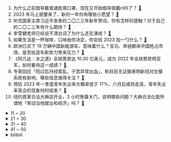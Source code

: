 1. 为什么之前倡导戴普通医用口罩，现在又开始倡导佩戴n95了？ [:link:](https://www.zhihu.com/question/574541319)
2. 2023 年马上就要来了，新的一年你有哪些小愿望？ [:link:](https://www.zhihu.com/question/575798971)
3. 听完国家主席习近平发表的二〇二三年新年贺词，你有怎样的感触？对于自己的二〇二三年有什么期待？ [:link:](https://www.zhihu.com/question/575924725)
4. 李雪健老师已经说不清台词了为什么还在演戏？ [:link:](https://www.zhihu.com/question/525555469)
5. 如果生活是一杯咖啡，口味由你决定，你会给 2023 加一勺什么？ [:link:](https://www.zhihu.com/question/575505039)
6. 欧洲已买下 19 万辆中国新能源车，意味着什么？宝马、奔驰都来中国抢占市场，是否给造车新势力带来压力？ [:link:](https://www.zhihu.com/question/575694123)
7. 《阿凡达：水之道》全球票房达 10.30 亿美元，成为 2022 年全球票房榜亚军，如何看待这一成绩？ [:link:](https://www.zhihu.com/question/575478889)
8. 专家回应「阳过后月经紊乱、子宫异常出血」，称目前无证据表明新冠对生殖系统有影响，哪些信息值得关注？ [:link:](https://www.zhihu.com/question/575916484)
9. 预估 2023 年一季度青年失业率大概率低于 17%，六月后或将走高，青年失业率高企的现象何时结束？ [:link:](https://www.zhihu.com/question/575909873)
10. 纽约首家合法大麻店开业，3 小时售罄关门，说明哪些问题？大麻合法化能所谓地「带动当地就业和经济」吗？ [:link:](https://www.zhihu.com/question/575918075)
<details>
<summary>11 ~ 20</summary>

11. 为什么三体人允许云天明讲完童话？ [:link:](https://www.zhihu.com/question/48748559)
12. 云南为什么把昆明当做省会？西双版纳怎么样？ [:link:](https://www.zhihu.com/question/451287452)
13. 波司登「航空材料」羽绒服卖上万元引发关注，专业人士称该材料业内使用已十分普遍且价格低廉，如何看待此事？ [:link:](https://www.zhihu.com/question/575841298)
14. C罗年薪2亿美元签足球史最大合同，球迷调侃「1秒6.5美元就够我一顿外卖」，如何看待这样的天价合同？ [:link:](https://www.zhihu.com/question/575820941)
15. 韩国新法规定正式文件统一用周岁，不用虚岁，大部分韩国人将「年轻」一至两岁，如何看待这一举措？ [:link:](https://www.zhihu.com/question/575037927)
16. 南部战区公布视频揭露真相，美机不顾中方警告做出危险接近动作，美军所谓声明纯属诬蔑，哪些信息值得关注？ [:link:](https://www.zhihu.com/question/575934192)
17. 如何评价电视剧《回来的女儿》中梅婷的演技？ [:link:](https://www.zhihu.com/question/574356718)
18. 特朗普纳税申报表公布， 16、 17 年仅纳税 750 美元，20 年为零，哪些信息值得关注？ [:link:](https://www.zhihu.com/question/575738562)
19. 中超首次出现官宣冠军，这个冠军的含金量如何？ [:link:](https://www.zhihu.com/question/575455319)
20. 即将发布的一加 11 将突破「安卓四大不可能」，有哪些表现值得期待？会给手机市场和产品带来哪些影响？ [:link:](https://www.zhihu.com/question/575711854)
</details>
<details>
<summary>21 ~ 30</summary>

21. 辽宁、吉林多地现不明飞行物，可能是什么？如何从科学角度解读？ [:link:](https://www.zhihu.com/question/575815817)
22. 肺部 CT 检查需求暴增，专家称「肺炎实际检出率约10％-20％」，何时需照 CT？检出肺炎如何治疗？ [:link:](https://www.zhihu.com/question/575808955)
23. 继连花清瘟、血氧仪后，多地市民求购静注人免疫球蛋白，它究竟能否预防或者治疗新冠？ [:link:](https://www.zhihu.com/question/575676459)
24. 你有什么小众的爱好？ [:link:](https://www.zhihu.com/question/21510834)
25. 你觉着中国哪个城市最适合定居？ [:link:](https://www.zhihu.com/question/372660789)
26. 为什么大部分人都为了赚钱而奋斗？而不是为了理想而奋斗？ [:link:](https://www.zhihu.com/question/574251805)
27. 什么样的友谊才算长久？ [:link:](https://www.zhihu.com/question/575914844)
28. 22-23 赛季 NBA开拓者 VS 勇士，如何评价这场比赛？ [:link:](https://www.zhihu.com/question/575877676)
29. 有哪些雅思的单词书值得推荐？ [:link:](https://www.zhihu.com/question/20748120)
30. 如何评价周深在《时光音乐会》第二季第四期演唱的《听见下雨的声音》? [:link:](https://www.zhihu.com/question/575716552)
</details>
<details>
<summary>31 ~ 40</summary>

31. 美国考虑向乌克兰派遣布雷德利战车，目前当地情况如何？ [:link:](https://www.zhihu.com/question/575643529)
32. 哪个牌子的黄桃罐头好吃？ [:link:](https://www.zhihu.com/question/277731980)
33. 马上2023年了，你有什么新年愿望哇？ [:link:](https://www.zhihu.com/question/575536003)
34. 如何评价国产动画《三体》第一季第五集?? [:link:](https://www.zhihu.com/question/574565199)
35. 你觉得哪款「神仙下酒菜」跟酒更配，让你直呼惊艳？ [:link:](https://www.zhihu.com/question/574110272)
36. 一个孩子应该拥有怎样的底层能力，才能更好面向未来？ [:link:](https://www.zhihu.com/question/573648631)
37. 新的一年即将到来，你会做家庭的年度计划吗？ [:link:](https://www.zhihu.com/question/572109305)
38. 《非遗里的中国》第一站来到浙江，才知道蚕丝可以做成硬盘，你还见过哪些意想不到的非遗创新应用？ [:link:](https://www.zhihu.com/question/575736959)
39. 可不可以推荐一下最近在听的古典音乐? [:link:](https://www.zhihu.com/question/573203365)
40. 明星带货先涨价后与品牌方花式表演砍价，网友称其登上「演技巅峰」，在此类现象中哪些主体或需承担法律责任？ [:link:](https://www.zhihu.com/question/575644395)
</details>
<details>
<summary>41 ~ 50</summary>

41. 如何看待欧洲疾控中心称「限制中国旅客不合理，欧洲有能力应对感染负荷」？ [:link:](https://www.zhihu.com/question/575642924)
42. 2022 年当我们说到跑步运动，你有哪些感想？ [:link:](https://www.zhihu.com/question/574977403)
43. 你干过最牛的一件事是什么？ [:link:](https://www.zhihu.com/question/19861477)
44. 2023年了，买新能源车到底该关注什么？ [:link:](https://www.zhihu.com/question/575424972)
45. 新冠调整为乙类乙管后，有专家称健康码对疫情的管理作用已弱化，在适当的时候也会退出，哪些信息值得关注？ [:link:](https://www.zhihu.com/question/575908027)
46. 共情是一种什么能力？ [:link:](https://www.zhihu.com/question/356964116)
47. 被众多人选择的VR健身运动有哪些优势？会成为未来健身新风潮吗？ [:link:](https://www.zhihu.com/question/575713243)
48. 24考研数学，跟哪个老师比较好呀  ？ [:link:](https://www.zhihu.com/question/511843527)
49. 最喜欢哪个 Rapper 的歌? [:link:](https://www.zhihu.com/question/575401452)
50. 如果乌军放弃巴赫穆特，会对整个战局产生多大影响呢？ [:link:](https://www.zhihu.com/question/574660993)
</details><details>
<summary>bilibili</summary>

1. 【亮记生物鉴定】网络热传生物鉴定46 [:link:](//www.bilibili.com/video/BV1Fv4y1B7An)
2. 【年度混剪】原神的2022，那些热泪盈眶的瞬间 [:link:](//www.bilibili.com/video/BV1dG4y177Gz)
3. 超 级 压 缩 毛 巾 [:link:](//www.bilibili.com/video/BV1184y1W79V)
4. 反超！这个游戏的看点是反超！！！ [:link:](//www.bilibili.com/video/BV1mK411i7xh)
5. 身为中国人的你，却可能再也无法拥有一个真正的中式婚礼了 [:link:](//www.bilibili.com/video/BV1vK411i7nG)
6. 这是最棒的新年礼物！ [:link:](//www.bilibili.com/video/BV1aD4y1j7P3)
7. 丰田皮卡为什么在非洲是军火？【奇葩小国44】 [:link:](//www.bilibili.com/video/BV1D44y1R7oC)
8. 哎，果然不是什么好东西 [:link:](//www.bilibili.com/video/BV1x44y1R7HS)
9. 《 天 价 水 果 》 [:link:](//www.bilibili.com/video/BV1QA411D7dn)
10. 我去当海上外卖员啦！ [:link:](//www.bilibili.com/video/BV1Gg411t7eT)
<details>
<summary>11 ~ 20</summary>

11. 踢球！但是桌游版！ [:link:](//www.bilibili.com/video/BV1b3411Q7bt)
12. 「承自往昔，直至未来」——琪亚娜「终焉之律者」&芽衣「始源之律者」角色预告 [:link:](//www.bilibili.com/video/BV1jW4y1K7mE)
13. DNA动了！听到这些歌就忍不住开车？ [:link:](//www.bilibili.com/video/BV138411n7XW)
14. 花了一个多月时间学的龙凤花烛！结婚这天终于点上了！ [:link:](//www.bilibili.com/video/BV1T24y1U7Wr)
15. 史上最惨嫌疑人？ [:link:](//www.bilibili.com/video/BV1kR4y1D71i)
16. 年度巨献！2022年度新番动画top3！三部顶尖水准！少看一部都可惜！ [:link:](//www.bilibili.com/video/BV1zA411S76D)
17. 硬 核 劝 降 剧 场 版 [:link:](//www.bilibili.com/video/BV1kD4y1j76U)
18. 我把16岁的梦想，续上了 [:link:](//www.bilibili.com/video/BV1fY411m76T)
19. 【罗翔】差日、艰日、良日，2022已经过去，祝大家2023年元旦快乐！ [:link:](//www.bilibili.com/video/BV15A411S7RL)
20. 花两个月重现《冒险王》的隐藏结局！腰斩地图！ [:link:](//www.bilibili.com/video/BV1FY411S7Wf)
</details>
<details>
<summary>21 ~ 30</summary>

21. 国产恐怖游戏《黑羊》代入向解说01丨谣言与真相背后的黑羊 [:link:](//www.bilibili.com/video/BV16A411Q7Ln)
22. 这就是2022的年度混剪？ [:link:](//www.bilibili.com/video/BV1Fv4y167Zh)
23. 「HoYoFair2023 新年」原神同人特别节目「尘歌壶奇妙夜」 [:link:](//www.bilibili.com/video/BV1M14y1A75B)
24. 支教的日子是这样的，他们在这里发光发热 [:link:](//www.bilibili.com/video/BV1Ue4y157ZP)
25. 再见少年拉满弓，不惧岁月不惧风 [:link:](//www.bilibili.com/video/BV1YK411B7Y2)
26. 即日起，我将永久退出中国食品报融媒体的内容创作。 [:link:](//www.bilibili.com/video/BV118411J7Ed)
27. 别说了，雷神在哪？ [:link:](//www.bilibili.com/video/BV1aK411B7L4)
28. 预算炸裂！年度巨献！特效小哥大战影视飓风！ [:link:](//www.bilibili.com/video/BV1Re4y1576z)
29. 精准预测春晚小品 [:link:](//www.bilibili.com/video/BV1Av4y167TF)
30. 希 望 见 者 好 运！！！ [:link:](//www.bilibili.com/video/BV1U44y1R7ox)
</details>
<details>
<summary>31 ~ 40</summary>

31. 终究..还是来迟了吗... [:link:](//www.bilibili.com/video/BV1P3411Q748)
32. 【原神|钟离生贺手书】他的 [:link:](//www.bilibili.com/video/BV16v4y1z7wp)
33. 加拿大圣诞夜街头冷到可以冻死人，却热到融化冰雪 [:link:](//www.bilibili.com/video/BV1EV4y1F7Uq)
34. 究极整蛊！6个男人直接被吓傻了！没想到居然... [:link:](//www.bilibili.com/video/BV1SG4y1j7Cg)
35. 这个居然是目前最辣的魔鬼泡面？我一口气就能全吃完！ [:link:](//www.bilibili.com/video/BV11G4y1E7h5)
36. 没想到这些也不是全国统一的！ [:link:](//www.bilibili.com/video/BV1sV4y1F7wj)
37. 周深一人分饰多角演绎“四大名著”主题曲【2022 B站跨年晚会单品】 [:link:](//www.bilibili.com/video/BV1aG4y1j7w1)
38. 这年头，追客户就跟追对象一样（1） [:link:](//www.bilibili.com/video/BV1Cg41147fA)
39. 《明日方舟》EP - A Cold Call [:link:](//www.bilibili.com/video/BV1bG4y1E7Ah)
40. 日本僧人捐4000多份南京大屠杀资料 [:link:](//www.bilibili.com/video/BV1kg41147Zu)
</details>
<details>
<summary>41 ~ 50</summary>

41. 羊 群 生 存 法 则（纯享版 [:link:](//www.bilibili.com/video/BV1hA411Q7t1)
42. 这一年，致敬所有无畏前行的他们！ [:link:](//www.bilibili.com/video/BV1BK411i7pG)
43. 鳄鱼:导演，咔，剧本错了吧 [:link:](//www.bilibili.com/video/BV1614y1w75y)
44. 伍六七第四季定档PV，冒险启程！ [:link:](//www.bilibili.com/video/BV1rG4y127ah)
45. 笑死！让2岁小孩替我们做所有决定，竟然... [:link:](//www.bilibili.com/video/BV1JM41127Fv)
46. 2022你点过哪些不可思议的外卖？ [:link:](//www.bilibili.com/video/BV1CW4y1L7Cq)
47. 证明完毕，前期症状确实是嘴硬 [:link:](//www.bilibili.com/video/BV1ae4y1578b)
48. 【时代少年团】《浅炸一下吧！》06：E&I大作战 [:link:](//www.bilibili.com/video/BV1eA411Q7mE)
49. 探秘欧洲第一的海鲜饭，飞了10000公里，两小伙终于吃上了！ [:link:](//www.bilibili.com/video/BV1EG4y1j7tu)
50. 冬季骑行东北，入住雪中废弃大棚，烧起火炕睡得太舒服啦 [:link:](//www.bilibili.com/video/BV1GW4y1L7Ls)
</details>
<details>
<summary>51 ~ 60</summary>

51. 社死！男友阳了，我cos坤坤暖他一整天！！！ [:link:](//www.bilibili.com/video/BV1a3411D7iv)
52. 我把三体科幻动画改编成了烂大街的玄幻动画—《三体之罗袭乾坤》第一集：罗家废柴 [:link:](//www.bilibili.com/video/BV1KD4y1j7kv)
53. 阿根廷夺冠剃光头 [:link:](//www.bilibili.com/video/BV1pR4y1U7fF)
54. 【独家视频】国家主席习近平发表二〇二三年新年贺词 [:link:](//www.bilibili.com/video/BV1fP4y1v7eU)
55. 小伙花25个小时拼乐高有史以来最高的建筑！ [:link:](//www.bilibili.com/video/BV1dv4y1q7xr)
56. 【原神手书】世界上另一个我 [:link:](//www.bilibili.com/video/BV15R4y1D7t8)
57. 遂寻张怀民，怀民亦未学 #上分 #苏轼张怀民 [:link:](//www.bilibili.com/video/BV1gP4y1q7QQ)
58. ファイトソング (Fight song) - Eve MV [:link:](//www.bilibili.com/video/BV1414y1w7dL)
59. 我必须立刻极限召唤【水无月菌】 [:link:](//www.bilibili.com/video/BV1KA411S73e)
60. 白肺前兆是什么？死亡率40%是真的吗？这些症状别硬扛！怎么预警呢？跟新冠是啥关系啊？ [:link:](//www.bilibili.com/video/BV1xK411i7MH)
</details>
<details>
<summary>61 ~ 70</summary>

61. 蔡徐坤教你背元素周期表 [:link:](//www.bilibili.com/video/BV1324y1U74H)
62. 两 小 儿 答 辩 [:link:](//www.bilibili.com/video/BV17W4y1K7rC)
63. 拯救155人避免了一场空难，不到1%成功率的水上迫降他做到了！ [:link:](//www.bilibili.com/video/BV1LP4y1v7Xu)
64. 去医院探望脏脏熊，它激动的嘤嘤直叫 [:link:](//www.bilibili.com/video/BV1G3411D7Z3)
65. 花一千多带公司去团建，结果…… [:link:](//www.bilibili.com/video/BV1F8411n7Mu)
66. 惊变一百天，但是是重制版？！ [:link:](//www.bilibili.com/video/BV1b8411J7QV)
67. 芬兰一家人中式烤全鹅大战场面失控！全场笑瘫！脆皮肘子惊艳新客人！拆礼物尖叫连连！开心到裂开！ [:link:](//www.bilibili.com/video/BV18D4y1j7tq)
68. 2792束焰火，献给2023的你！ [:link:](//www.bilibili.com/video/BV15G4y1j7i2)
69. 【原神MMD】抱歉来迟了…接好风系男孩的圣诞祝福！ [:link:](//www.bilibili.com/video/BV1fG4y177PM)
70. 麻辣王子真的来投广告了还寄来了一大堆麻辣王子... [:link:](//www.bilibili.com/video/BV1RY411U7C9)
</details>
<details>
<summary>71 ~ 80</summary>

71. 惊艳世俗的话不一定被文化人说出来，感同身受一样可以！ [:link:](//www.bilibili.com/video/BV11K411i7wb)
72. 当美食博主失去了味觉 [:link:](//www.bilibili.com/video/BV17G4y1E7xo)
73. 《2022告别之摇》 [:link:](//www.bilibili.com/video/BV1pM41127gH)
74. 头一次见有人挑衅我！开车4000公里锤他！ [:link:](//www.bilibili.com/video/BV1VG4y1j7Jd)
75. 艺术家David zinn路过的地方，都会藏着一群可爱的小精灵，给平凡的小镇带来了爱和惊喜。 [:link:](//www.bilibili.com/video/BV1BV4y1F7Hz)
76. 你们心中也有白月光和不能释怀的人吗？ [:link:](//www.bilibili.com/video/BV1sA411Q78U)
77. 自制小黄人悬空火炉 [:link:](//www.bilibili.com/video/BV1Pg411x76q)
78. 今晚就在这冰床上睡一宿，明早起来告诉你们是什么感觉？ [:link:](//www.bilibili.com/video/BV1P24y1U7Rp)
79. 2022金抹布奖颁奖典礼震撼来袭，这些国产烂剧你中招了吗？ [:link:](//www.bilibili.com/video/BV1rG4y127kH)
80. 上海.四如春食府   厨子探店¥119 [:link:](//www.bilibili.com/video/BV1LA411Q75M)
</details>
<details>
<summary>81 ~ 90</summary>

81. [Beluga和他的小伙伴]永远不要删除设置APP [:link:](//www.bilibili.com/video/BV1KW4y1L7Uj)
82. 毕业了你们会参加同学聚会吗？ [:link:](//www.bilibili.com/video/BV1bD4y1j7Vf)
83. 愚人众执行官 - 狼之群 [:link:](//www.bilibili.com/video/BV1bA411Q7Ut)
84. 把人类变成吃人怪物？这游戏的剧情完全出乎意料！（下） [:link:](//www.bilibili.com/video/BV1Le4y157Fy)
85. 有手就会！慢放40倍，三分钟速通花式抛球！ [:link:](//www.bilibili.com/video/BV1rR4y1D7tp)
86. 我的2022关键词：破产与重生！ [:link:](//www.bilibili.com/video/BV1ov4y1z7Zm)
87. 赐我一个2016年的鬼畜区 [:link:](//www.bilibili.com/video/BV1mK411i77c)
88. 【冬泳怪鸽】最穷的网红，家徒四壁的600万粉丝主播？ [:link:](//www.bilibili.com/video/BV1x8411H7DP)
89. “我真的爱你，句句不轻易” [:link:](//www.bilibili.com/video/BV16G4y177cm)
90. 分享一下跨年专用曲《跨》的进度 [:link:](//www.bilibili.com/video/BV1hY411U7jP)
</details>
<details>
<summary>91 ~ 100</summary>

91. 男朋友? 结婚? 回国? | 毕业｜工作｜家庭｜变化｜一年一度的 Q&A [:link:](//www.bilibili.com/video/BV16D4y1572Q)
92. 人过了2022，听歌就得成熟一点 [:link:](//www.bilibili.com/video/BV1VR4y1U7t5)
93. 果然不能网上求医 [:link:](//www.bilibili.com/video/BV1kY411U7Mg)
94. 酒桌文化滚出拆纳（指糟粕） [:link:](//www.bilibili.com/video/BV1AG4y1E7iG)
95. 满级人类！今天你进化了吗？满级身法！ [:link:](//www.bilibili.com/video/BV14M411z7z2)
96. 【原神】我将雪山BGM带上了-30°C的雪峰之巅！无限还原演奏「未完成的画作」 [:link:](//www.bilibili.com/video/BV1MP4y1v7Ms)
97. 答 辩 活 人【Theshy的奇妙冒险05】 [:link:](//www.bilibili.com/video/BV1Kd4y1Y7Ny)
98. 男搭档：这玩意儿是真上瘾啊！ [:link:](//www.bilibili.com/video/BV1iP4y1q7QW)
99. 青花瓷 [:link:](//www.bilibili.com/video/BV1yA411X7h9)
100. 【不止游戏】一个视频教你取得无线电执照！ [:link:](//www.bilibili.com/video/BV1HG4y1j79t)
</details></details>